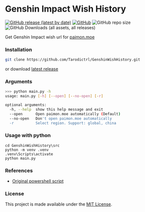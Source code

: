 # Genshin Impact Wish History
[![GitHub release (latest by date)](https://img.shields.io/github/v/release/tarodictrl/GenshinWishHistory?style=flat-square)](https://github.com/tarodictrl/GenshinWishHistory/releases) [![GitHub](https://img.shields.io/github/license/tarodictrl/GenshinWishHistory?style=flat-square)](https://github.com/tarodictrl/GenshinWishHistory/blob/main/LICENSE) ![GitHub repo size](https://img.shields.io/github/repo-size/tarodictrl/GenshinWishHistory?style=flat-square&label=size) ![GitHub Downloads (all assets, all releases)](https://img.shields.io/github/downloads/tarodictrl/GenshinWishHistory/total?style=flat-square)

Get Genshin Impact wish url for [paimon.moe](https://paimon.moe)

### Installation
```bash
git clone https://github.com/Tarodictrl/GenshinWishHistory.git
```
or download [latest release](github.com/Tarodictrl/GenshinWishHistory/releases/latest)
### Arguments
```bash
>>> python main.py -h
usage: main.py [-h] [--open] [--no-open] [-r]

optional arguments:
  -h, --help  show this help message and exit
  --open      Open paimon.moe automatically (Default)
  --no-open   Don't open paimon.moe automatically
  -r          Select region. Support: global, china
```
### Usage with python
```
cd GenshinWishHistory\src
python -m venv .venv
.venv\Scripts\activate
python main.py
```
### References

- [Original powershell script](https://gist.github.com/MadeBaruna/1d75c1d37d19eca71591ec8a31178235/)

### License
This project is made available under the [MIT License](https://github.com/Tarodictrl/GenshinWishHistory/blob/main/LICENSE).
